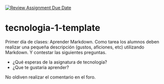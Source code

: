 [![Review Assignment Due Date](https://classroom.github.com/assets/deadline-readme-button-24ddc0f5d75046c5622901739e7c5dd533143b0c8e959d652212380cedb1ea36.svg)](https://classroom.github.com/a/yQDyf1_a)
# tecnologia-1-template
Primer día de clases: Aprender Markdown. 
Como tarea los alumnos deben realizar una pequeña descripción (gustos, aficiones, etc) utilizando Markdown. Y contestar las siguientes preguntas.
* ¿Qué esperas de la asignatura de tecnología?
* ¿Que te gustaria aprender?

No oldiven realizar el comentario en el foro. 
